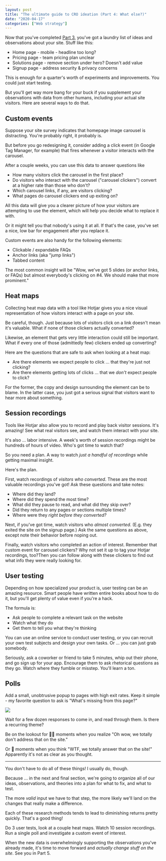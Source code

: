 ```yaml
---
layout: post
title: "The ultimate guide to CRO ideation (Part 4: What else?)"
date: "2020-04-17"
categories: ["Web strategy"]
---
```


Now that you've completed [Part 3](https://briandavidhall.com/the-ultimate-guide-to-cro-ideation-part-3-what/), you've got a laundry list of ideas and observations about your site. Stuff like this:

- Home page - mobile - headline too long?
- Pricing page - team pricing plan unclear
- Solutions page - remove section under hero? Doesn't add value
- Signup page - address security & privacy concerns

This is enough for a quarter's worth of experiments and improvements. You could just start testing.

But you'll get way more bang for your buck if you supplement your observations with data from other humans, including your actual site visitors. Here are several ways to do that.

## Custom events

Suppose your site survey indicates that homepage image carousel is distracting. You're probably right, it probably is.

But before you go redesigning it, consider adding a click event (in Google Tag Manager, for example) that fires whenever a visitor interacts with the carousel.

After a couple weeks, you can use this data to answer questions like

- How many visitors click the carousel in the first place?
- Do visitors who interact with the carousel ("carousel clickers") convert at a higher rate than those who don't?
- Which carousel links, if any, are visitors clicking?
- What pages do carousel clickers end up exiting on?

All this data will give you a clearer picture of how your visitors are attempting to use the element, which will help you decide what to replace it with.

Or it might tell you that nobody's using it at all. If that's the case, you've set a nice, low bar for engagement after you replace it.

Custom events are also handy for the following elements:

- Clickable / expandable FAQs
- Anchor links (aka "jump links")
- Tabbed content

The most common insight will be "Wow, we've got 5 slides (or anchor links, or FAQs) but almost everybody's clicking on #4. We should make that more prominent."

## Heat maps

Collecting heat map data with a tool like Hotjar gives you a nice visual representation of how visitors interact with a page on your site.

Be careful, though. Just because lots of visitors click on a link doesn't mean it's valuable. What if none of those clickers actually converted?

Likewise, an element that gets very little interaction could still be important. What if every one of those (admittedly few) clickers ended up converting?

Here are the questions that are safe to ask when looking at a heat map:

- Are there elements we expect people to click ... that they're just not clicking?
- Are there elements getting lots of clicks ... that we _don't_ expect people to click?

For the former, the copy and design surrounding the element can be to blame. In the latter case, you just got a serious signal that visitors want to hear more about something.

## Session recordings

Tools like Hotjar also allow you to record and play back visitor sessions. It's amazing! See what real visitors see, and watch them interact with your site.

It's also ... labor intensive. A week's worth of session recordings might be hundreds of hours of video. Who's got time to watch that?

So you need a plan. A way to watch _just a handful of recordings_ while getting maximal insight.

Here's the plan.

First, watch recordings of _visitors who converted_. These are the most valuable recordings you've got! Ask these questions and take notes:

- Where did they land?
- Where did they spend the most time?
- What did they pause to read, and what did they skip over?
- Did they return to any pages or sections multiple times?
- Where were they _right before they converted?_

Next, if you've got time, watch visitors who _almost converted_. (E.g. they exited the site on the signup page.) Ask the same questions as above, except note their behavior before noping out.

Finally, watch visitors who completed an action of interest. Remember that custom event for carousel clickers? Why not set it up to tag your Hotjar recordings, too?Then you can follow along with these clickers to find out what info they were really looking for.

## User testing

Depending on how specialized your product is, user testing can be an amazing resource. Smart people have written entire books about how to do it, but you'll get plenty of value even if you're a hack.

The formula is:

- Ask people to complete a relevant task on the website
- Watch what they do
- Get them to tell you what they're thinking

You can use an online service to conduct user testing, or you can recruit your own test subjects and design your own tasks. Or ... you can just grab somebody.

Seriously, ask a coworker or friend to take 5 minutes, whip out their phone, and go sign up for your app. Encourage them to ask rhetorical questions as they go. Watch where they fumble or misstep. You'll learn a ton.

## Polls

Add a small, unobtrusive popup to pages with high exit rates. Keep it simple - my favorite question to ask is "What's missing from this page?"

![](/images/Screen-Shot-2020-04-17-at-9.48.20-AM.png)

Wait for a few dozen responses to come in, and read through them. Is there a recurring theme?

Be on the lookout for 🤦‍♂️ moments when you realize "Oh wow, we totally don't address that on the site."

Or 🤔 moments when you think "WTF, we totally answer that on the site!" Apparently it's not as clear as you thought.

* * *

You don't have to do all of these things! I usually do, though.

Because ... in the next and final section, we're going to organize all of our ideas, observations, and theories into a plan for what to fix, and what to test.

The more _valid_ input we have to that step, the more likely we'll land on the changes that really make a difference.

Each of these research methods tends to lead to diminishing returns pretty quickly. That's a good thing!

Do 3 user tests, look at a couple heat maps. Watch 10 session recordings. Run a single poll and investigate a custom event of interest.

When the new data is overwhelmingly supporting the observations you've already made, it's time to move forward and _actually change stuff on the site_. See you in Part 5.
